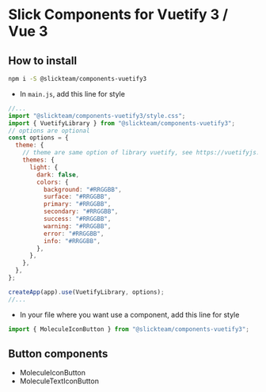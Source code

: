 # Slick Components for Vuetify 3 / Vue 3

## How to install

```bash
npm i -S @slickteam/components-vuetify3
```

- In `main.js`, add this line for style

```js
//...
import "@slickteam/components-vuetify3/style.css";
import { VuetifyLibrary } from "@slickteam/components-vuetify3";
// options are optional
const options = {
  theme: {
    // theme are same option of library vuetify, see https://vuetifyjs.com/en/features/theme/#javascript for more informations
    themes: {
      light: {
        dark: false,
        colors: {
          background: "#RRGGBB",
          surface: "#RRGGBB",
          primary: "#RRGGBB",
          secondary: "#RRGGBB",
          success: "#RRGGBB",
          warning: "#RRGGBB",
          error: "#RRGGBB",
          info: "#RRGGBB",
        },
      },
    },
  },
};

createApp(app).use(VuetifyLibrary, options);
//...
```

- In your file where you want use a component, add this line for style

```js
import { MoleculeIconButton } from "@slickteam/components-vuetify3";
```

## Button components

- MoleculeIconButton
- MoleculeTextIconButton
